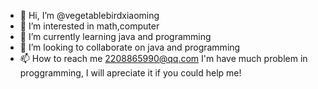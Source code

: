 - 👋 Hi, I’m @vegetablebirdxiaoming
- 👀 I’m interested in math,computer
- 🌱 I’m currently learning java and programming
- 💞️ I’m looking to collaborate on java and programming
- 📫 How to reach me 2208865990@qq.com
I'm have much problem in proggramming, I will apreciate it if you could help me!
<!---
vegetablebirdxiaoming/vegetablebirdxiaoming is a ✨ special ✨ repository because its `README.md` (this file) appears on your GitHub profile.
You can click the Preview link to take a look at your changes.
--->
